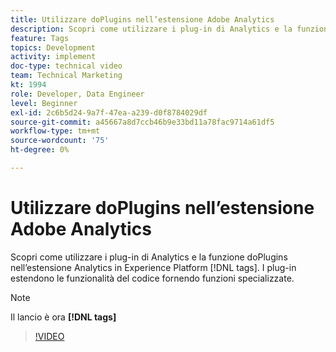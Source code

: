 ```yaml
---
title: Utilizzare doPlugins nell’estensione Adobe Analytics
description: Scopri come utilizzare i plug-in di Analytics e la funzione doPlugins nell’estensione Analytics in Experience Platform [!DNL tags]. I plug-in estendono le funzionalità del codice fornendo funzioni specializzate.
feature: Tags
topics: Development
activity: implement
doc-type: technical video
team: Technical Marketing
kt: 1994
role: Developer, Data Engineer
level: Beginner
exl-id: 2c6b5d24-9a7f-47ea-a239-d0f8784029df
source-git-commit: a45667a8d7ccb46b9e33bd11a78fac9714a61df5
workflow-type: tm+mt
source-wordcount: '75'
ht-degree: 0%

---
```


# Utilizzare doPlugins nell’estensione Adobe Analytics

Scopri come utilizzare i plug-in di Analytics e la funzione doPlugins nell’estensione Analytics in Experience Platform [!DNL tags]. I plug-in estendono le funzionalità del codice fornendo funzioni specializzate.

>[!NOTE]
>
> Il lancio è ora **[!DNL tags]**

>[!VIDEO](https://video.tv.adobe.com/v/25171?quality=12&learn=on)
